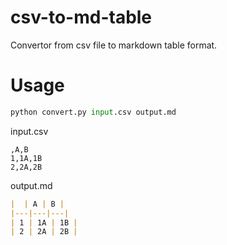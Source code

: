 # csv-to-md-table
Convertor from csv file to markdown table format.

# Usage

```python
python convert.py input.csv output.md
```

input.csv
```csv
,A,B
1,1A,1B
2,2A,2B
```

output.md
```md
|  | A | B |
|---|---|---|
| 1 | 1A | 1B |
| 2 | 2A | 2B |
```